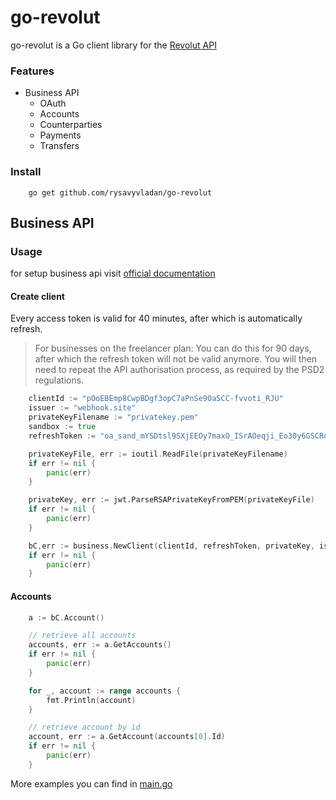 # go-revolut
go-revolut is a Go client library for the [Revolut API](https://developers.revolut.com/)

### Features
* Business API
    * OAuth
    * Accounts
    * Counterparties
    * Payments
    * Transfers
    
### Install
```
    go get github.com/rysavyvladan/go-revolut
```

## Business API
### Usage
for setup business api visit [official documentation](https://developers.revolut.com/docs/#business-api-business-api-authentication-setting-up-access-to-your-business-account) 

#### Create client
Every access token is valid for 40 minutes, after which is automatically refresh.

> For businesses on the freelancer plan: You can do this for 90 days, after which the refresh token will not be valid anymore. You will then need to repeat the API authorisation process, as required by the PSD2 regulations.


```go
	clientId := "pOoEBEmp8CwpBDgf3opC7aPnSe9OaSCC-fvvoti_RJU"
	issuer := "webhook.site"
	privateKeyFilename := "privatekey.pem"
	sandbox := true
	refreshToken := "oa_sand_mYSDtsl9SXjEEOy7maxO_ISrAOeqji_Eo30y6GSCRnc"

	privateKeyFile, err := ioutil.ReadFile(privateKeyFilename)
	if err != nil {
		panic(err)
	}

	privateKey, err := jwt.ParseRSAPrivateKeyFromPEM(privateKeyFile)
	if err != nil {
		panic(err)
	}

	bC,err := business.NewClient(clientId, refreshToken, privateKey, issuer, sandbox)
	if err != nil {
		panic(err)
	}
```

#### Accounts
```go
    a := bC.Account()

    // retrieve all accounts
	accounts, err := a.GetAccounts()
	if err != nil {
		panic(err)
	}

	for _, account := range accounts {
		fmt.Println(account)
	}

    // retrieve account by id
	account, err := a.GetAccount(accounts[0].Id)
	if err != nil {
		panic(err)
	}
```

More examples you can find in [main.go](https://github.com/rysavyvladan/go-revolut/blob/master/cmd/go-revolut/main.go)

